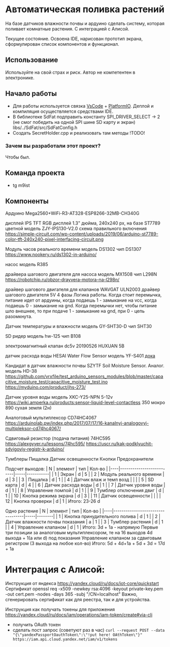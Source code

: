 # Автоматическая поливка растений
На базе датчиков влажности почвы и ардуино сделать систему, которая поливает комнатные растения. С интеграцией с Алисой.

Текущее состояние. Освоена IDE, нарисован прототип экрана, сформулирован список компонентов и функционал.

## Использование
Используйте на свой страх и риск. Автор не компетентен в электронике.

## Начало работы
- Для работы используется связка [VsCode](https://code.visualstudio.com/) + [PlatformIO](https://platformio.org/platformio-ide). Деплой и компиляция осуществляется средствами IDE.
- В библиотеке SdFat подправить константу SPI_DRIVER_SELECT -> 2 (не смог победить на одной SPI шине SD карту и экран) libs/../SdFat/src/SdFatConfig.h 
- Cоздать SecretHolder.cpp и реализовать там методы !TODO!

### Зачем вы разработали этот проект?
Чтобы был.

## Команда проекта
- tg m9ist

## Компоненты

Ардуино
Mega2560+WiFi-R3-AT328-ESP8266-32MB-CH340G

дисплей
IPS TFT RGB дисплей 1.3" дюйма, 240х240 px, на базе ST7789 цветной
модель ZJY-IPS130-V2.0
схема правильного включения https://simple-circuit.com/wp-content/uploads/2019/06/arduino-st7789-color-tft-240x240-pixel-interfacing-circuit.png

Модуль часов реального времени
модель DS1302
чип DS1307
https://www.nookery.ru/ds1302-in-arduino/

насос
модель R385

драйвера шагового двигателя для насоса
модель MX1508
чип L298N
https://robotchip.ru/obzor-drayvera-motora-na-l298n/

драйвер шагового двигателя для клапанов
WAVGAT ULN2003 драйвер шагового двигателя 5V 4 фазы
Логика работы. Когда стоит перемычка, питание идет от ардуины, когда подаешь 1 - замыкание на vcc, когда подаешь 0 - замыкание на gnd.
Когда перемычки нет, чтобы питание шло внешнее, то при подаче 1 - замыкание на gnd, при 0 - цепь разомкнута.

Датчик температуры и влажности
модель GY-SHT30-D
чип SHT30

SD ридер
модель hw-125
чип B108

электромагнитный клапан
dc5v 20190526 HUXUAN 5В

датчик расхода воды
HESAI Water Flow Sensor
модель YF-S401
[дока](https://wiki.iarduino.ru/page/sensor-water-flow/)

Кандидат в датчик влажности почвы SZYTF Soil Moisture Sensor. Аналог.
модель HD-38
https://github.com/vrxfile/test_arduino_sensors_modules/blob/master/capacitive_moisture_test/capacitive_moisture_test.ino
https://myduino.com/product/jhs-273/

Датчик уровня воды
модель XKC-Y25-NPN 5-12v
https://wiki.amperka.ru/products:sensor-liquid-level-contactless
350 мокро 890 сухая земля (2н)

Аналоговый мультиплексор
CD74HC4067
https://arduinolab.pw/index.php/2017/07/17/16-kanalnyj-analogovyj-multipleksor-cd74hc4067/

Сдвиговый резистор (подача питания)
74HC595 
https://alexgyver.ru/lessons/74hc595/
https://uscr.ru/kak-podklyuchit-sdvigoviy-registr-k-arduino/

Тумблеры
Пищалка
Датчик освещенности
Кнопки
Предохранители

Подсчет выходов:
|  N | элемент                  | тип | Кол-во    |
|----|--------------------------|-----|-----------|
|  1 | Экран                    | d   | 5         |
|  2 | Модуль реального времени | d   | 3         |
|  3 | Пищалка                  | d   | 1         |
|  4 | Датчик влаж и темп возд  |     |           |
|  5 | SD карта                 | d   | 4         |
|  6 | Датчик расхода воды      | d   | 1         |
|  7 | Датчик уровня воды       | d   | 1         |
|  8 | Управление помпой        | d   | 1         |
|  9 | Тумблер отключения двиг  | d   | 1         |
| 10 | Кнопка режима экрана     | d   | 3         |
| 11 | Датчик освещенности      |     |           |
| 12 | Кнопка проверки          | d   | 1         |
Итого: 23-26 d

Одно растение
|  N | элемент                          | тип | Кол-во |
|----|----------------------------------|-----|--------|
|  1 | Кнопка принудительного полива    | d   | 1      |
|  2 | Датчик влажности почвы показания | a   | 1      |
|  3 | Тумблер растения                 | d   | 1      |
|  4 | Управление клапаном              | d   | 1      |
Итого: 3d + 1a - напрямую
Первые три позиции за аналоговым мультиплексором, те на 16 выходов 4d выхода + 1(a или d) под показания
Управление клапаном за сдвиговым регистром (3 выхода на любое кол-во)
Итого: 5d + 4d+1a + 5d + 3d = 17d + 1a

# Интеграция с Алисой:
Инструкция от яндекса https://yandex.cloud/ru/docs/iot-core/quickstart
Сертификат
openssl req -x509 -newkey rsa:4096 -keyout private-key.pem -out cert.pem -nodes -days 365 -subj "/CN=localhost"
Важно, сгенерировать сертификат как для реестра, так и для устройства.

Инструкция как получать токены для приложения https://yandex.cloud/ru/docs/iam/operations/iam-token/create#via-cli
- получить OAuth токен
- сделать пост запрос (советуют раз в час) `curl --request POST --data "{\"yandexPassportOauthToken\":\"!put here! OAthToken\"}" https://iam.api.cloud.yandex.net/iam/v1/tokens`